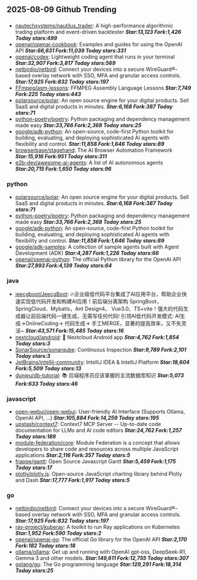 ## 2025-08-09 Github Trending

### 
* [nautechsystems/nautilus_trader](https://github.com/nautechsystems/nautilus_trader): A high-performance algorithmic trading platform and event-driven backtester ***Star:13,123 Fork:1,426 Today stars:499***
* [openai/openai-cookbook](https://github.com/openai/openai-cookbook): Examples and guides for using the OpenAI API ***Star:66,631 Fork:11,039 Today stars:331***
* [openai/codex](https://github.com/openai/codex): Lightweight coding agent that runs in your terminal ***Star:32,907 Fork:3,817 Today stars:569***
* [netbirdio/netbird](https://github.com/netbirdio/netbird): Connect your devices into a secure WireGuard®-based overlay network with SSO, MFA and granular access controls. ***Star:17,925 Fork:832 Today stars:197***
* [FFmpeg/asm-lessons](https://github.com/FFmpeg/asm-lessons): FFMPEG Assembly Language Lessons ***Star:7,749 Fork:225 Today stars:443***
* [polarsource/polar](https://github.com/polarsource/polar): An open source engine for your digital products. Sell SaaS and digital products in minutes. ***Star:6,168 Fork:387 Today stars:71***
* [python-poetry/poetry](https://github.com/python-poetry/poetry): Python packaging and dependency management made easy ***Star:33,766 Fork:2,368 Today stars:25***
* [google/adk-python](https://github.com/google/adk-python): An open-source, code-first Python toolkit for building, evaluating, and deploying sophisticated AI agents with flexibility and control. ***Star:11,858 Fork:1,646 Today stars:89***
* [browserbase/stagehand](https://github.com/browserbase/stagehand): The AI Browser Automation Framework ***Star:15,916 Fork:951 Today stars:311***
* [e2b-dev/awesome-ai-agents](https://github.com/e2b-dev/awesome-ai-agents): A list of AI autonomous agents ***Star:20,715 Fork:1,650 Today stars:96***

### python
* [polarsource/polar](https://github.com/polarsource/polar): An open source engine for your digital products. Sell SaaS and digital products in minutes. ***Star:6,168 Fork:387 Today stars:71***
* [python-poetry/poetry](https://github.com/python-poetry/poetry): Python packaging and dependency management made easy ***Star:33,766 Fork:2,368 Today stars:25***
* [google/adk-python](https://github.com/google/adk-python): An open-source, code-first Python toolkit for building, evaluating, and deploying sophisticated AI agents with flexibility and control. ***Star:11,858 Fork:1,646 Today stars:89***
* [google/adk-samples](https://github.com/google/adk-samples): A collection of sample agents built with Agent Development (ADK) ***Star:4,287 Fork:1,226 Today stars:66***
* [openai/openai-python](https://github.com/openai/openai-python): The official Python library for the OpenAI API ***Star:27,893 Fork:4,139 Today stars:64***

### java
* [jeecgboot/JeecgBoot](https://github.com/jeecgboot/JeecgBoot): 🔥企业级低代码平台集成了AI应用平台，帮助企业快速实现低代码开发和构建AI应用！前后端分离架构 SpringBoot，SpringCloud、Mybatis，Ant Design4、 Vue3.0、TS+vite！强大的代码生成器让前后端代码一键生成，无需写任何代码! 引领AI低代码开发模式: AI生成->OnlineCoding-> 代码生成-> 手工MERGE，显著的提高效率，又不失灵活~ ***Star:43,571 Fork:15,485 Today stars:16***
* [nextcloud/android](https://github.com/nextcloud/android): 📱 Nextcloud Android app ***Star:4,762 Fork:1,854 Today stars:3***
* [SonarSource/sonarqube](https://github.com/SonarSource/sonarqube): Continuous Inspection ***Star:9,789 Fork:2,101 Today stars:3***
* [JetBrains/intellij-community](https://github.com/JetBrains/intellij-community): IntelliJ IDEA & IntelliJ Platform ***Star:18,604 Fork:5,509 Today stars:13***
* [dunwu/db-tutorial](https://github.com/dunwu/db-tutorial): 📚 后端程序员应该掌握的主流数据库知识 ***Star:5,073 Fork:633 Today stars:46***

### javascript
* [open-webui/open-webui](https://github.com/open-webui/open-webui): User-friendly AI Interface (Supports Ollama, OpenAI API, ...) ***Star:105,884 Fork:14,259 Today stars:195***
* [upstash/context7](https://github.com/upstash/context7): Context7 MCP Server -- Up-to-date code documentation for LLMs and AI code editors ***Star:24,762 Fork:1,257 Today stars:189***
* [module-federation/core](https://github.com/module-federation/core): Module Federation is a concept that allows developers to share code and resources across multiple JavaScript applications ***Star:2,116 Fork:357 Today stars:5***
* [frappe/gantt](https://github.com/frappe/gantt): Open Source Javascript Gantt ***Star:5,459 Fork:1,175 Today stars:17***
* [plotly/plotly.js](https://github.com/plotly/plotly.js): Open-source JavaScript charting library behind Plotly and Dash ***Star:17,777 Fork:1,917 Today stars:5***

### go
* [netbirdio/netbird](https://github.com/netbirdio/netbird): Connect your devices into a secure WireGuard®-based overlay network with SSO, MFA and granular access controls. ***Star:17,925 Fork:832 Today stars:197***
* [ray-project/kuberay](https://github.com/ray-project/kuberay): A toolkit to run Ray applications on Kubernetes ***Star:1,952 Fork:590 Today stars:2***
* [openai/openai-go](https://github.com/openai/openai-go): The official Go library for the OpenAI API ***Star:2,170 Fork:182 Today stars:18***
* [ollama/ollama](https://github.com/ollama/ollama): Get up and running with OpenAI gpt-oss, DeepSeek-R1, Gemma 3 and other models. ***Star:149,611 Fork:12,755 Today stars:307***
* [golang/go](https://github.com/golang/go): The Go programming language ***Star:129,291 Fork:18,314 Today stars:25***
